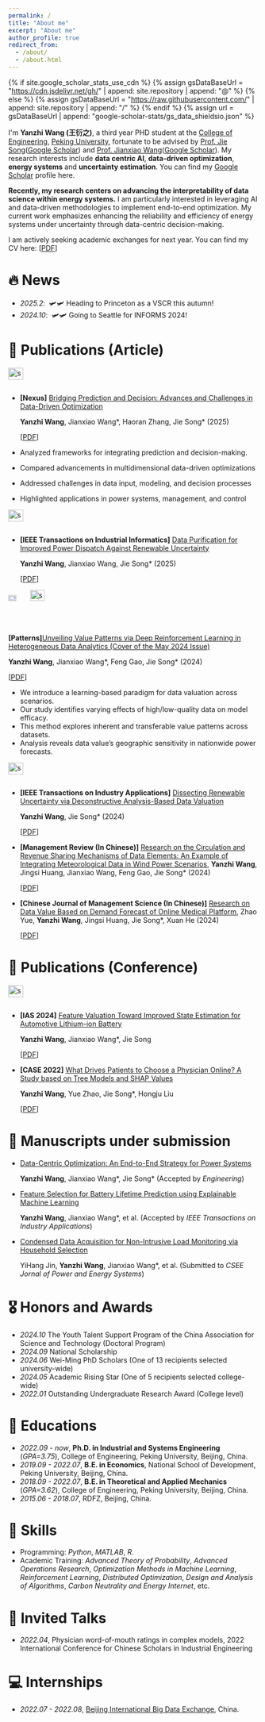 ```yaml
---
permalink: /
title: "About me"
excerpt: "About me"
author_profile: true
redirect_from: 
  - /about/
  - /about.html
---
```


{% if site.google_scholar_stats_use_cdn %}
{% assign gsDataBaseUrl = "https://cdn.jsdelivr.net/gh/" | append: site.repository | append: "@" %}
{% else %}
{% assign gsDataBaseUrl = "https://raw.githubusercontent.com/" | append: site.repository | append: "/" %}
{% endif %}
{% assign url = gsDataBaseUrl | append: "google-scholar-stats/gs_data_shieldsio.json" %}

<span class='anchor' id='about-me'></span>

I'm **Yanzhi Wang (王衍之)**, a third year PHD student at the [College of Engineering](https://www.coe.pku.edu.cn), [Peking University](https://www.pku.edu.cn), fortunate to be advised by [Prof. Jie Song](https://www.coe.pku.edu.cn/teaching/industrial/9972.html)([Google Scholar]()) and [Prof. Jianxiao Wang](http://bda.pku.edu.cn/info/1082/2535.htm)([Google Scholar](https://scholar.google.com/citations?user=fmmLFTUAAAAJ&hl=en&oi=ao)). My research interests include **data centric AI**, **data-driven optimization**, **energy systems** and **uncertainty estimation**. You can find my [Google Scholar](https://scholar.google.com/citations?user=ohvS_NAAAAAJ&hl=en) profile here.

**Recently, my research centers on advancing the interpretability of data science within energy systems.**  I am particularly interested in leveraging AI and data-driven methodologies to implement end-to-end optimization. My current work emphasizes enhancing the reliability and efficiency of energy systems under uncertainty through data-centric decision-making.

I am actively seeking academic exchanges for next year. You can find my CV here: [[PDF](../assets/Resumey-1.pdf)]

# 🔥 News
- *2025.2*: &nbsp;🛩️🛩️ Heading to Princeton as a VSCR this autumn!
- *2024.10*: &nbsp;🛩️🛩️ Going to Seattle for INFORMS 2024!

<span id="publications-article"></span>
# 📝 Publications (Article)

<div class='paper-box'>
  <div class='paper-box-image' style="display: flex">
    <div>
      <img src='images/Nexus_1.png' alt="sym" width="80%">
    </div>
  </div>
<div class='paper-box-text' markdown="1">

- **[Nexus]** [Bridging Prediction and Decision: Advances and Challenges in Data-Driven Optimization](https://www.cell.com/nexus/fulltext/S2950-1601(25)00004-X#editor-highlights-abstract)

  **Yanzhi Wang**, Jianxiao Wang\*, Haoran Zhang, Jie Song\* (2025)

  [[PDF](../assets/Nexus.pdf)]

- Analyzed frameworks for integrating prediction and decision-making.
- Compared advancements in multidimensional data-driven optimizations
- Addressed challenges in data input, modeling, and decision processes
- Highlighted applications in power systems, management, and control
</div>
</div>

<div class='paper-box'>
  <div class='paper-box-image' style="display: flex">
    <div>
      <img src='images/TII.png' alt="sym" width="80%">
    </div>
  </div>
<div class='paper-box-text' markdown="1">


- **[IEEE Transactions on Industrial Informatics]** [Data Purification for Improved Power Dispatch Against Renewable Uncertainty](https://ieeexplore.ieee.org/document/10924409)

  **Yanzhi Wang**, Jianxiao Wang, Jie Song\* (2025)

  [[PDF](../assets/TII.pdf)]

</div>
</div>


<div class='paper-box'>
  <div class='paper-box-image' style="display: flex">
    <div>
      <img src='images/Patterns_cover.png' alt="sym" width="40%">
      <img src='images/Patterns_GA.png' alt="sym" width="55%">
    </div>
  </div>
<div class='paper-box-text' markdown="1">

**[Patterns]**[Unveiling Value Patterns via Deep Reinforcement Learning in Heterogeneous Data Analytics (Cover of the May 2024 Issue)](https://www.cell.com/patterns/fulltext/S2666-3899(24)00073-4)

**Yanzhi Wang**, Jianxiao Wang\*, Feng Gao, Jie Song\* (2024)

[[PDF](../assets/Patterns-paper.pdf)]

- We introduce a learning-based paradigm for data valuation across scenarios.
- Our study identifies varying effects of high/low-quality data on model efficacy.
- This method explores inherent and transferable value patterns across datasets.
- Analysis reveals data value’s geographic sensitivity in nationwide power forecasts.
</div>
</div>

<div class='paper-box'>
  <div class='paper-box-image' style="display: flex">
    <div>
      <img src='images/figure_1.jpg' alt="sym" width="80%">
    </div>
  </div>
<div class='paper-box-text' markdown="1">


- **[IEEE Transactions on Industry Applications]** [Dissecting Renewable Uncertainty via Deconstructive Analysis-Based Data Valuation](https://ieeexplore.ieee.org/abstract/document/10488718)

  **Yanzhi Wang**, Jie Song\* (2024)

  [[PDF](../assets/TIA.pdf)]

</div>
</div>

- **[Management Review (In Chinese)]** [Research on the Circulation and Revenue Sharing Mechanisms of Data Elements: An Example of Integrating Meteorological Data in Wind Power Scenarios](http://123.57.61.11/jweb_glpl/CN/abstract/abstract3018.shtml), **Yanzhi Wang**, Jingsi Huang, Jianxiao Wang, Feng Gao, Jie Song\* (2024)

  [[PDF]](../assets/数据要素流通与收益分配机制...以风电场景融合气象数据为例_王衍之.pdf)

- **[Chinese Journal of Management Science (In Chinese)]** [Research on Data Value Based on Demand Forecast of Online Medical Platform](http://www.zgglkx.com/CN/10.16381/j.cnki.issn1003-207x.2022.0562), Zhao Yue, **Yanzhi Wang**, Jingsi Huang, Jie Song\*, Xuan He (2024)

  [[PDF](../assets/需求预测视角下的医疗数据价值——基于沙普利值方法_赵越.pdf)]

# 📝 Publications (Conference)

<div class='paper-box'>
  <div class='paper-box-image' style="display: flex">
    <div>
      <img src='images/IAS.png' alt="sym" width="80%">
    </div>
  </div>
<div class='paper-box-text' markdown="1">

- **[IAS 2024]** [Feature Valuation Toward Improved State Estimation for Automotive Lithium-ion Battery]()

  **Yanzhi Wang**, Jianxiao Wang*, Jie Song

  [[PDF](../assets/IAS24.pdf)]

</div>
</div>

- **[CASE 2022]** [What Drives Patients to Choose a Physician Online? A Study based on Tree Models and SHAP Values](https://ieeexplore.ieee.org/abstract/document/9926467)

  **Yanzhi Wang**, Yue Zhao, Jie Song*, Hongju Liu

  [[PDF](../assets/CASE.pdf)]

# 📝 Manuscripts under submission 

- [Data-Centric Optimization: An End-to-End Strategy for Power Systems]()

  **Yanzhi Wang**, Jianxiao Wang\*, Jie Song\* (Accepted by *Engineering*)

- [Feature Selection for Battery Lifetime Prediction using Explainable Machine Learning]()

  **Yanzhi Wang**, Jianxiao Wang\*, et al. (Accepted by *IEEE Transactions on Industry Applications*)

- [Condensed Data Acquisition for Non-Intrusive Load Monitoring via Household Selection]()

   YiHang Jin, **Yanzhi Wang**, Jianxiao Wang\*, et al. (Submitted to *CSEE Jornal of Power and Energy Systems*)

# 🎖 Honors and Awards
- *2024.10* The Youth Talent Support Program of the China Association for Science and Technology (Doctoral Program) 
- *2024.09* National Scholarship
- *2024.06* Wei-Ming PhD Scholars (One of 13 recipients selected university-wide)
- *2024.05* Academic Rising Star (One of 5 recipients selected college-wide)
- *2022.01* Outstanding Undergraduate Research Award (College level)

# 📖 Educations
- *2022.09 - now*, **Ph.D. in Industrial and Systems Engineering** (*GPA=3.75*), College of Engineering, Peking University, Beijing, China.
- *2019.09 - 2022.07*, **B.E. in Economics**, National School of Development, Peking University, Beijing, China.
- *2018.09 - 2022.07*, **B.E. in Theoretical and Applied Mechanics** (*GPA=3.62*), College of Engineering, Peking University, Beijing, China.
- *2015.06 - 2018.07*, RDFZ, Beijing, China.

# 🧩 Skills
- Programming: *Python*,  *MATLAB*, *R*.
- Academic Training: *Advanced Theory of Probability*, *Advanced Operations Research*, *Optimization Methods in Machine Learning*, *Reinforcement Learning*, *Distributed Optimization*, *Design and Analysis of Algorithms*, *Carbon Neutrality and Energy Internet*, etc.
  
# 💬 Invited Talks
- *2022.04*, Physician word-of-mouth ratings in complex models, 2022 International Conference for Chinese Scholars in Industrial Engineering
  
# 💻 Internships
- *2022.07 - 2022.08*, [Beijing International Big Data Exchange](), China.
